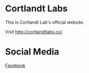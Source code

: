 # Cortlandt Labs 

This is Cortlandt Lab's official website.

Visit http://cortlandtlabs.co/

# Social Media

[Facebook](https://www.facebook.com/cortlandtlabs)
